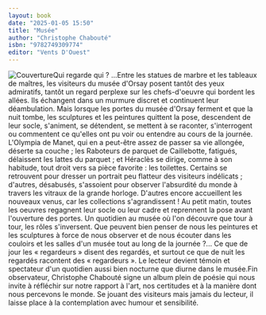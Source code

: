```yaml
---
layout: book
date: "2025-01-05 15:50"
title: "Musée"
author: "Christophe Chabouté"
isbn: "9782749309774"
editor: "Vents D'Ouest"
---
```

![Couverture](/img/9782749309774.jpeg)Qui regarde qui ? ...Entre les statues de marbre et les tableaux de maîtres, les visiteurs du musée d'Orsay posent tantôt des yeux admiratifs, tantôt un regard perplexe sur les chefs-d'oeuvre qui bordent les allées. Ils échangent dans un murmure discret et continuent leur déambulation. Mais lorsque les portes du musée d'Orsay ferment et que la nuit tombe, les sculptures et les peintures quittent la pose, descendent de leur socle, s'animent, se détendent, se mettent à se raconter, s'interrogent ou commentent ce qu'elles ont pu voir ou entendre au cours de la journée. L'Olympia de Manet, qui en a peut-être assez de passer sa vie allongée, déserte sa couche ; les Raboteurs de parquet de Caillebotte, fatigués, délaissent les lattes du parquet ; et Héraclès se dirige, comme à son habitude, tout droit vers sa pièce favorite : les toilettes. Certains se retrouvent pour dresser un portrait peu flatteur des visiteurs indélicats ; d'autres, désabusés, s'assoient pour observer l'absurdité du monde à travers les vitraux de la grande horloge. D'autres encore accueillent les nouveaux venus, car les collections s'agrandissent ! Au petit matin, toutes les oeuvres regagnent leur socle ou leur cadre et reprennent la pose avant l'ouverture des portes. Un quotidien au musée où l'on découvre que tour à tour, les rôles s'inversent. Que peuvent bien penser de nous les peintures et les sculptures à force de nous observer et de nous écouter dans les couloirs et les salles d'un musée tout au long de la journée ?... Ce que de jour les « regardeurs » disent des regardés, et surtout ce que de nuit les regardés racontent des « regardeurs ». Le lecteur devient témoin et spectateur d'un quotidien aussi bien nocturne que diurne dans le musée.Fin observateur, Christophe Chabouté signe un album plein de poésie qui nous invite à réfléchir sur notre rapport à l'art, nos certitudes et à la manière dont nous percevons le monde. Se jouant des visiteurs mais jamais du lecteur, il laisse place à la contemplation avec humour et sensibilité.